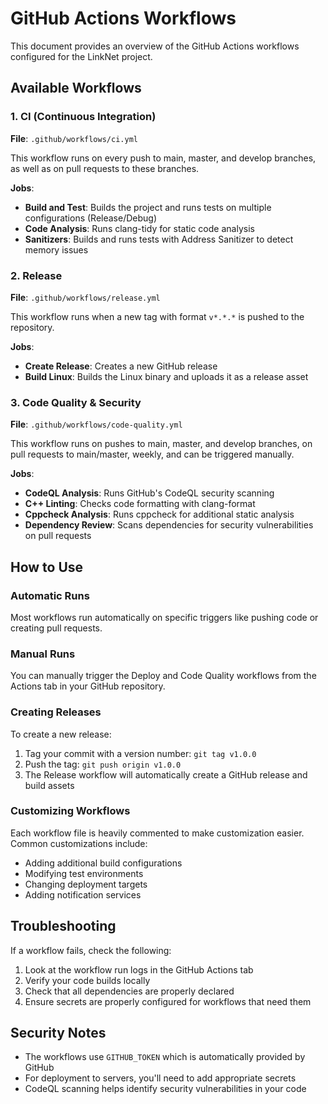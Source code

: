 # GitHub Actions Workflows

This document provides an overview of the GitHub Actions workflows configured for the LinkNet project.

## Available Workflows

### 1. CI (Continuous Integration)

**File**: `.github/workflows/ci.yml`

This workflow runs on every push to main, master, and develop branches, as well as on pull requests to these branches.

**Jobs**:
- **Build and Test**: Builds the project and runs tests on multiple configurations (Release/Debug)
- **Code Analysis**: Runs clang-tidy for static code analysis
- **Sanitizers**: Builds and runs tests with Address Sanitizer to detect memory issues

### 2. Release

**File**: `.github/workflows/release.yml`

This workflow runs when a new tag with format `v*.*.*` is pushed to the repository.

**Jobs**:
- **Create Release**: Creates a new GitHub release
- **Build Linux**: Builds the Linux binary and uploads it as a release asset

### 3. Code Quality & Security

**File**: `.github/workflows/code-quality.yml`

This workflow runs on pushes to main, master, and develop branches, on pull requests to main/master, weekly, and can be triggered manually.

**Jobs**:
- **CodeQL Analysis**: Runs GitHub's CodeQL security scanning
- **C++ Linting**: Checks code formatting with clang-format
- **Cppcheck Analysis**: Runs cppcheck for additional static analysis
- **Dependency Review**: Scans dependencies for security vulnerabilities on pull requests

## How to Use

### Automatic Runs

Most workflows run automatically on specific triggers like pushing code or creating pull requests.

### Manual Runs

You can manually trigger the Deploy and Code Quality workflows from the Actions tab in your GitHub repository.

### Creating Releases

To create a new release:
1. Tag your commit with a version number: `git tag v1.0.0`
2. Push the tag: `git push origin v1.0.0`
3. The Release workflow will automatically create a GitHub release and build assets

### Customizing Workflows

Each workflow file is heavily commented to make customization easier. Common customizations include:
- Adding additional build configurations
- Modifying test environments
- Changing deployment targets
- Adding notification services

## Troubleshooting

If a workflow fails, check the following:
1. Look at the workflow run logs in the GitHub Actions tab
2. Verify your code builds locally
3. Check that all dependencies are properly declared
4. Ensure secrets are properly configured for workflows that need them

## Security Notes

- The workflows use `GITHUB_TOKEN` which is automatically provided by GitHub
- For deployment to servers, you'll need to add appropriate secrets
- CodeQL scanning helps identify security vulnerabilities in your code
